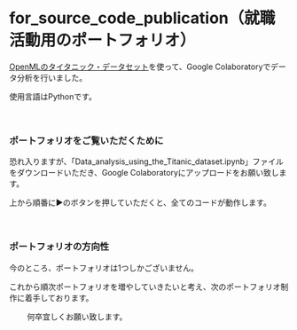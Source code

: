 # for_source_code_publication（就職活動用のポートフォリオ）
[OpenMLのタイタニック・データセット](https://www.openml.org/search?type=data&sort=version&status=any&order=asc&exact_name=Titanic&id=40945)を使って、Google Colaboratoryでデータ分析を行いました。

使用言語はPythonです。

　　
### ポートフォリオをご覧いただくために

恐れ入りますが、「Data_analysis_using_the_Titanic_dataset.ipynb」ファイルをダウンロードいただき、Google Colaboratoryにアップロードをお願い致します。

上から順番に▶のボタンを押していただくと、全てのコードが動作します。

　　
### ポートフォリオの方向性

今のところ、ポートフォリオは1つしかございません。

これから順次ポートフォリオを増やしていきたいと考え、次のポートフォリオ制作に着手しております。

　　
何卒宜しくお願い致します。
